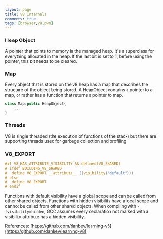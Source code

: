 ```yaml
---
layout: page
title: v8 Internals
comments: true
tags: [browser,v8,pwn]
---
```


### Heap Object
A pointer that points to memory in the managed heap. It's a superclass for everything allocated in the heap. If the last bit is set to 1, before using the pointer, this bit needs to be cleared.

### Map
Every object that is stored on the v8 heap has a map that describes the structure of the object being stored. A HeapObject contains a pointer to a map, or rather has a function that returns a pointer to map.
```cpp
class Map:public HeapObject{
    ...
}
```

### Threads
V8 is single threaded (the execution of functions of the stack) but there are supporting threads used for garbage collection and profiling.

### V8_EXPORT
```c
#if V8_HAS_ATTRIBUTE_VISIBILITY && defined(V8_SHARED)
# ifdef BUILDING_V8_SHARED
#  define V8_EXPORT __attribute__ ((visibility("default")))
# else
#  define V8_EXPORT
# endif
```
Functions with default visibility have a global scope and can be called from other shared objects. Functions with hidden visibility have a local scope and cannot be called from other shared objects. When compiling with `-fvisibility=hidden`, GCC assumes every declaration not marked with a visibility attribute has a hidden visibility.

References:
[https://github.com/danbev/learning-v8](https://github.com/danbev/learning-v8)